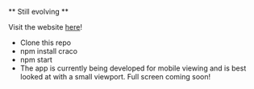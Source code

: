 ** Still evolving ** 

Visit the website <a href="https://kwayzaar.github.io/RM-project/">here</a>! 

* Clone this repo  
* npm install craco  
* npm start  
* The app is currently being developed for mobile viewing and is best looked at with a small viewport. Full screen coming soon! 

